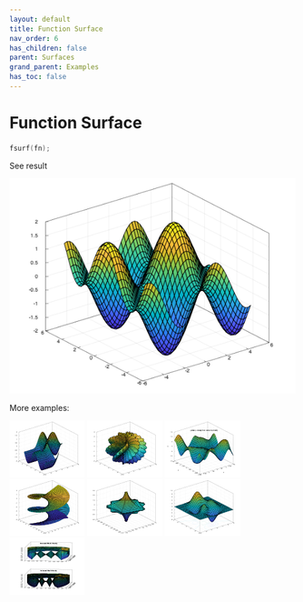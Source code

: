 ```yaml
---
layout: default
title: Function Surface
nav_order: 6
has_children: false
parent: Surfaces
grand_parent: Examples
has_toc: false
---
```

# Function Surface

```cpp
fsurf(fn);
```


See result

[![example_fsurf_1](fsurf/fsurf_1.png)](https://github.com/alandefreitas/matplotplusplus/blob/master/examples/surfaces/fsurf/fsurf_1.cpp)

More examples:
    
[![example_fsurf_2](fsurf/fsurf_2_thumb.png)](https://github.com/alandefreitas/matplotplusplus/blob/master/examples/surfaces/fsurf/fsurf_2.cpp)  [![example_fsurf_3](fsurf/fsurf_3_thumb.png)](https://github.com/alandefreitas/matplotplusplus/blob/master/examples/surfaces/fsurf/fsurf_3.cpp)  [![example_fsurf_4](fsurf/fsurf_4_thumb.png)](https://github.com/alandefreitas/matplotplusplus/blob/master/examples/surfaces/fsurf/fsurf_4.cpp)  [![example_fsurf_5](fsurf/fsurf_5_thumb.png)](https://github.com/alandefreitas/matplotplusplus/blob/master/examples/surfaces/fsurf/fsurf_5.cpp)  [![example_fsurf_6](fsurf/fsurf_6_thumb.png)](https://github.com/alandefreitas/matplotplusplus/blob/master/examples/surfaces/fsurf/fsurf_6.cpp)  [![example_fsurf_7](fsurf/fsurf_7_thumb.png)](https://github.com/alandefreitas/matplotplusplus/blob/master/examples/surfaces/fsurf/fsurf_7.cpp)  [![example_fsurf_8](fsurf/fsurf_8_thumb.png)](https://github.com/alandefreitas/matplotplusplus/blob/master/examples/surfaces/fsurf/fsurf_8.cpp)

  



<!-- Generated with mdsplit: https://github.com/alandefreitas/mdsplit -->
